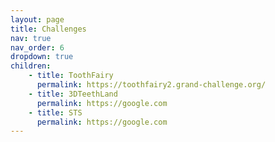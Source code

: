 ```yaml
---
layout: page
title: Challenges
nav: true
nav_order: 6
dropdown: true
children: 
    - title: ToothFairy
      permalink: https://toothfairy2.grand-challenge.org/
    - title: 3DTeethLand
      permalink: https://google.com
    - title: STS
      permalink: https://google.com
---
```

